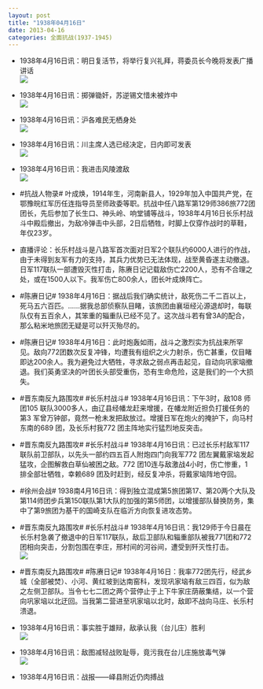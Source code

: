 ```yaml
---
layout: post
title: "1938年04月16日"
date: 2013-04-16
categories: 全面抗战(1937-1945)
---
```


<meta name="referrer" content="no-referrer" />

- 1938年4月16日讯：明日复活节，将举行复兴礼拜，蒋委员长今晚将发表广播讲话 <br/><img src="https://ww4.sinaimg.cn/large/aca367d8jw1e3ruxt6d1cj20hp09pac3.jpg" />

- 1938年4月16日讯：掷弹锄奸，苏逆锡文惜未被炸中 <br/><img src="https://ww3.sinaimg.cn/large/aca367d8jw1e3rt788n4cj20fu04zaax.jpg" />

- 1938年4月16日讯：沪各难民无栖身处 <br/><img src="https://ww1.sinaimg.cn/large/aca367d8jw1e3rrgz85ijj209q04t0t3.jpg" />

- 1938年4月16日讯：川主席人选已经决定，日内即可发表 <br/><img src="https://ww3.sinaimg.cn/large/aca367d8jw1e3rpqe0hjfj20bm09wjsk.jpg" />

- 1938年4月16日讯：我进击风陵渡敌 <br/><img src="https://ww3.sinaimg.cn/large/aca367d8jw1e3rnzxyswkj20fr0famzt.jpg" />

- #抗战人物录# 叶成焕，1914年生，河南新县人，1929年加入中国共产党，在鄂豫皖红军历任连指导员至师政委等职。抗战中任八路军第129师386旅772团团长，先后参加了长生口、神头岭、响堂铺等战斗，1938年4月16日长乐村战斗中殿后撤出，为敌冷弹击中头部，2日后牺牲，时脚上仅穿作战时的草鞋，年仅23岁。 

- 直播评论：长乐村战斗是八路军首次面对日军2个联队约6000人进行的作战，由于未得到友军有力的支持，其兵力优势已无法体现，战至黄昏遂主动撤退。日军117联队一部遭毁灭性打击，陈赓日记记载敌伤亡2200人，恐有不合理之处，或在1500人以下。我军伤亡800余人，团长叶成焕阵亡。 

- #陈赓日记# 1938年4月16日：据战后我们确实统计，敌死伤二千二百以上，死马五六百匹。……据我总部侦察队目睹，该旅团由襄垣经沁源退却时，每联队仅有五百余人，其笨重的辎重队已经不见了。这次战斗若有曾3A的配合，那么粘米地旅团无疑是可以歼灭殆尽的。 

- #陈赓日记# 1938年4月16日：此时炮轰如雨，战斗之激烈实为抗战来所罕见。敌向772团数次反复冲锋，均遭我有组织之火力射杀，伤亡甚重，仅目睹即达200余人。我为避免过大牺牲，寻求敌之弱点再击起见，自动向巩家垴撤退。我们英勇坚决的叶团长头部受重伤，恐有生命危险，这是我们的一个大损失。 

- #晋东南反九路围攻# #长乐村战斗# 1938年4月16日讯：下午3时，敌108 师团105 联队3000多人，由辽县经幡龙赶来增援，在幡龙附近担负打援任务的第3 军曾万钟部，竟然一枪未发把敌放过。增援日军在炮火的掩护下，向马村东南的689 团，及长乐村我772 团主阵地实行猛烈地反突击。 

- #晋东南反九路围攻# #长乐村战斗# 1938年4月16日讯：已过长乐村敌军117联队前卫部队，以先头一部约四五百人附炮四门向我军772 团左翼戴家垴发起猛攻，企图解救白草仙被困之敌。772 团10连与敌激战4小时，伤亡惨重，1 排全部壮牺牲，幸赖689 团及时赶到，经反复冲杀，将戴家垴阵地夺回。 

- #徐州会战# 1938南4月16日讯：得到独立混成第5旅团第17、第20两个大队及第114师团步兵第150联队第1大队的加强的第5师团，以增援部队替换防务，集中了第9旅团为基干的国崎支队在临沂方向恢复进攻态势。 

- #晋东南反九路围攻# #长乐村战斗# 1938年4月16日讯：我129师于今日晨在长乐村急袭了撤退中的日军117联队，敌后卫部队和辎重部队被我771团和772团相向突击，分割包围在李庄，邢村间的河谷间，遭受到歼灭性打击。 <br/><img src="https://ww4.sinaimg.cn/large/aca367d8jw1e3r4x9ctldj.jpg" />

- #晋东南反九路围攻# #陈赓日记# 1938年4月16日：我率772团先行，经武乡城（全部被焚）、小河、黄红坡到达南窑科，发现巩家垴有敌三四百，似为敌之左侧卫部队。当令七七二团之两个营停止于上下牛家庄荫蔽集结，以一个营向巩家垴以北迂回。当我第二营进至巩家垴以北时，敌即不战向马庄、长乐村溃退。 

- 1938年4月16日讯：事实胜于雄辩，敌承认我（台儿庄）胜利 <br/><img src="https://ww4.sinaimg.cn/large/aca367d8jw1e3r36viiqhj.jpg" />

- 1938年4月16日讯：敌图减轻战败耻辱，竟污我在台儿庄施放毒气弹 <br/><img src="https://ww4.sinaimg.cn/large/aca367d8jw1e3r2wr4nqsj.jpg" />

- 1938年4月16日讯：战报——峄县附近仍肉搏战 

